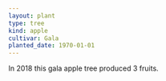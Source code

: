 ```yaml
---
layout: plant
type: tree
kind: apple
cultivar: Gala
planted_date: 1970-01-01
---
```


In 2018 this gala apple tree produced 3 fruits.